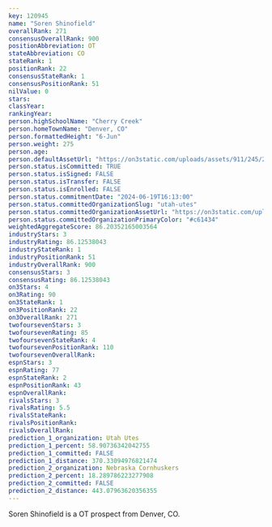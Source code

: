 ```yaml
---
key: 120945
name: "Soren Shinofield"
overallRank: 271
consensusOverallRank: 900
positionAbbreviation: OT
stateAbbreviation: CO
stateRank: 1
positionRank: 22
consensusStateRank: 1
consensusPositionRank: 51
nilValue: 0
stars: 
classYear: 
rankingYear: 
person.highSchoolName: "Cherry Creek"
person.homeTownName: "Denver, CO"
person.formattedHeight: "6-Jun"
person.weight: 275
person.age: 
person.defaultAssetUrl: "https://on3static.com/uploads/assets/911/245/245911.jpg"
person.status.isCommitted: TRUE
person.status.isSigned: FALSE
person.status.isTransfer: FALSE
person.status.isEnrolled: FALSE
person.status.commitmentDate: "2024-06-19T16:13:00"
person.status.committedOrganizationSlug: "utah-utes"
person.status.committedOrganizationAssetUrl: "https://on3static.com/uploads/assets/313/150/150313.svg"
person.status.committedOrganizationPrimaryColor: "#c61434"
weightedAggregateScore: 86.20352165003564
industryStars: 3
industryRating: 86.12538043
industryStateRank: 1
industryPositionRank: 51
industryOverallRank: 900
consensusStars: 3
consensusRating: 86.12538043
on3Stars: 4
on3Rating: 90
on3StateRank: 1
on3PositionRank: 22
on3OverallRank: 271
twofoursevenStars: 3
twofoursevenRating: 85
twofoursevenStateRank: 4
twofoursevenPositionRank: 110
twofoursevenOverallRank: 
espnStars: 3
espnRating: 77
espnStateRank: 2
espnPositionRank: 43
espnOverallRank: 
rivalsStars: 3
rivalsRating: 5.5
rivalsStateRank: 
rivalsPositionRank: 
rivalsOverallRank: 
prediction_1_organization: Utah Utes
prediction_1_percent: 58.90736342042755
prediction_1_committed: FALSE
prediction_1_distance: 370.33094976821474
prediction_2_organization: Nebraska Cornhuskers
prediction_2_percent: 18.289786223277908
prediction_2_committed: FALSE
prediction_2_distance: 443.07963620356355
---
```

Soren Shinofield is a OT prospect from Denver, CO.